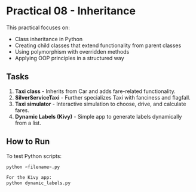 # Practical 08 - Inheritance

This practical focuses on:

- Class inheritance in Python
- Creating child classes that extend functionality from parent classes
- Using polymorphism with overridden methods
- Applying OOP principles in a structured way

## Tasks

1. **Taxi class** - Inherits from Car and adds fare-related functionality.
2. **SilverServiceTaxi** - Further specializes Taxi with fanciness and flagfall.
3. **Taxi simulator** - Interactive simulation to choose, drive, and calculate fares.
4. **Dynamic Labels (Kivy)** - Simple app to generate labels dynamically from a list.

## How to Run

To test Python scripts:
```bash
python <filename>.py

For the Kivy app:
python dynamic_labels.py
